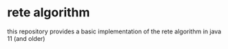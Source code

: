 # rete algorithm
 this repository provides a basic implementation of the rete algorithm in java 11 (and older)
